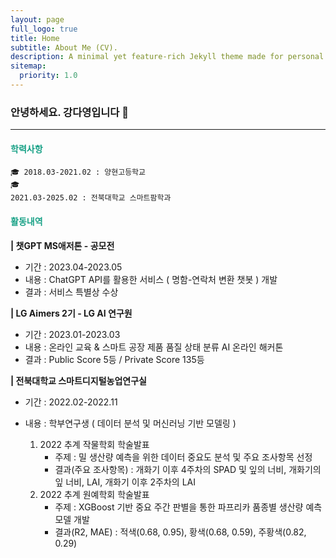 ```yaml
---
layout: page
full_logo: true
title: Home
subtitle: About Me (CV).
description: A minimal yet feature-rich Jekyll theme made for personal websites and blogs.
sitemap:
  priority: 1.0
---
```


### 안녕하세요. 강다영입니다 👋<br/> 

---

<h4 style="color:#16a085"><strong>학력사항</strong></h3>

<code>🎓 2018.03-2021.02 : 양현고등학교</code><br>
<code>🎓 2021.03-2025.02 : 전북대학교 스마트팜학과</code><br>


<h4 style="color:#16a085"><strong>활동내역</strong></h3>

<strong>| 챗GPT MS애저톤 - 공모전</strong>
  - 기간 : 2023.04-2023.05 
  - 내용 : ChatGPT API를 활용한 서비스 ( 명함-연락처 변환 챗봇 ) 개발 
  - 결과 : 서비스 특별상 수상 


<strong>| LG Aimers 2기 - LG AI 연구원</strong>
  - 기간 : 2023.01-2023.03 
  - 내용 : 온라인 교육 & 스마트 공장 제품 품질 상태 분류 AI 온라인 해커톤
  - 결과 : Public Score 5등 / Private Score 135등 

<strong>| 전북대학교 스마트디지털농업연구실</strong>
  - 기간 : 2022.02-2022.11
  - 내용 : 학부연구생 ( 데이터 분석 및 머신러닝 기반 모델링 )

    1. 2022 추계 작물학회 학술발표
        - 주제 : 밀 생산량 예측을 위한 데이터 중요도 분석 및 주요 조사항목 선정 
        - 결과(주요 조사항목) : 개화기 이후 4주차의 SPAD 및 잎의 너비, 개화기의 잎 너비, LAI, 개화기 이후 2주차의 LAI
    2. 2022 추계 원예학회 학술발표 
        - 주제 :  XGBoost 기반 중요 주간 판별을 통한 파프리카 품종별 생산량 예측 모델 개발 
        - 결과(R2, MAE) : 적색(0.68, 0.95), 황색(0.68, 0.59), 주황색(0.82, 0.29)   


<br>
<br>
<br>
<br>
<br>
<br>
<br>
